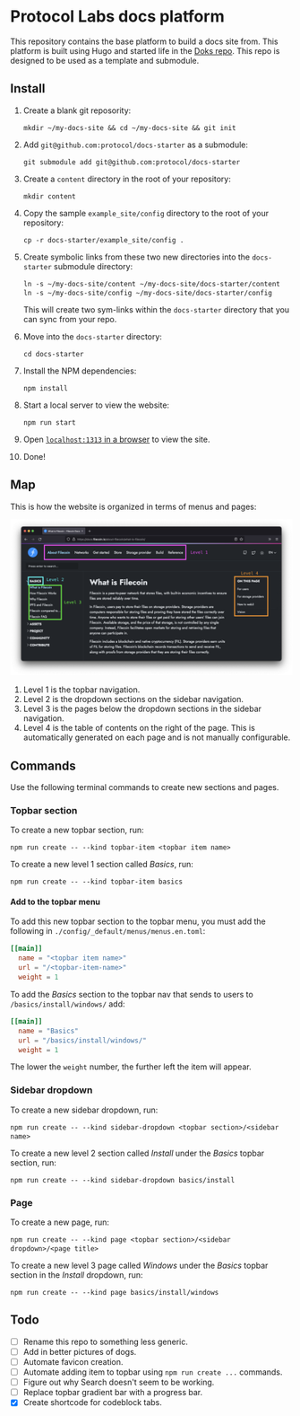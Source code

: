# Protocol Labs docs platform

This repository contains the base platform to build a docs site from. This platform is built using Hugo and started life in the [Doks repo](https://github.com/h-enk/doks). This repo is designed to be used as a template and submodule.

## Install

1. Create a blank git reposority:

    ```shell
    mkdir ~/my-docs-site && cd ~/my-docs-site && git init
    ```

1. Add `git@github.com:protocol/docs-starter` as a submodule:

    ```shell
    git submodule add git@github.com:protocol/docs-starter
    ```

1. Create a `content` directory in the root of your repository:

    ```shell
    mkdir content
    ```

1. Copy the sample `example_site/config` directory to the root of your repository:

    ```shell
    cp -r docs-starter/example_site/config .
    ```

1. Create symbolic links from these two new directories into the `docs-starter` submodule directory:

    ```shell
    ln -s ~/my-docs-site/content ~/my-docs-site/docs-starter/content
    ln -s ~/my-docs-site/config ~/my-docs-site/docs-starter/config
    ```

    This will create two sym-links within the `docs-starter` directory that you can sync from your repo.

1. Move into the `docs-starter` directory:

    ```shell
    cd docs-starter
    ```

1. Install the NPM dependencies:

    ```shell
    npm install
    ```

1. Start a local server to view the website:

    ```shell
    npm run start
    ```

1. Open [`localhost:1313` in a browser](http://localhost:1313) to view the site.
1. Done!

## Map

This is how the website is organized in terms of menus and pages:

![Map of the website levels.](./static/images/site-levels-map.png)

1. Level 1 is the topbar navigation.
1. Level 2 is the dropdown sections on the sidebar navigation.
1. Level 3 is the pages below the dropdown sections in the sidebar navigation.
1. Level 4 is the table of contents on the right of the page. This is automatically generated on each page and is not manually configurable.

## Commands

Use the following terminal commands to create new sections and pages.

### Topbar section

To create a new topbar section, run:

```shell
npm run create -- --kind topbar-item <topbar item name>
```

To create a new level 1 section called _Basics_, run:

```shell
npm run create -- --kind topbar-item basics
```

#### Add to the topbar menu

To add this new topbar section to the topbar menu, you must add the following in `./config/_default/menus/menus.en.toml`:

```toml
[[main]]
  name = "<topbar item name>"
  url = "/<topbar-item-name>"
  weight = 1
```

To add the _Basics_ section to the topbar nav that sends to users to `/basics/install/windows/` add:

```toml
[[main]]
  name = "Basics"
  url = "/basics/install/windows/"
  weight = 1
```

The lower the `weight` number, the further left the item will appear.

### Sidebar dropdown

To create a new sidebar dropdown, run:

```shell
npm run create -- --kind sidebar-dropdown <topbar section>/<sidebar name>
```

To create a new level 2 section called _Install_ under the _Basics_ topbar section, run:

```shell
npm run create -- --kind sidebar-dropdown basics/install
```

### Page

To create a new page, run:

```shell
npm run create -- --kind page <topbar section>/<sidebar dropdown>/<page title>
```

To create a new level 3 page called _Windows_ under the _Basics_ topbar section in the _Install_ dropdown, run:

```shell
npm run create -- --kind page basics/install/windows
```

## Todo

- [ ] Rename this repo to something less generic.
- [ ] Add in better pictures of dogs.
- [ ] Automate favicon creation.
- [ ] Automate adding item to topbar using `npm run create ...` commands.
- [ ] Figure out why Search doesn't seem to be working.
- [ ] Replace topbar gradient bar with a progress bar.
- [x] Create shortcode for codeblock tabs.
